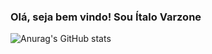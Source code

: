 ### Olá, seja bem vindo! Sou Ítalo Varzone

![Anurag's GitHub stats](https://github-readme-stats.vercel.app/api?username=italovarzone&show_icons=true&theme=transparent)
